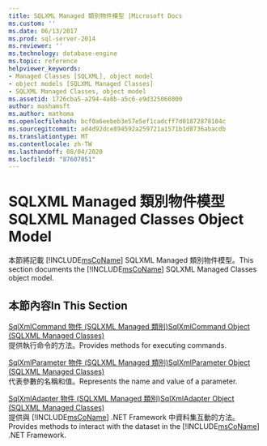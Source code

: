 ```yaml
---
title: SQLXML Managed 類別物件模型 |Microsoft Docs
ms.custom: ''
ms.date: 06/13/2017
ms.prod: sql-server-2014
ms.reviewer: ''
ms.technology: database-engine
ms.topic: reference
helpviewer_keywords:
- Managed Classes [SQLXML], object model
- object models [SQLXML Managed Classes]
- SQLXML Managed Classes, object model
ms.assetid: 1726cba5-a294-4a8b-a5c6-e9d325066000
author: mashamsft
ms.author: mathoma
ms.openlocfilehash: bcf0a6eebeb3e57e5ef1cadcff7d01872878104c
ms.sourcegitcommit: ad4d92dce894592a259721a1571b1d8736abacdb
ms.translationtype: MT
ms.contentlocale: zh-TW
ms.lasthandoff: 08/04/2020
ms.locfileid: "87607051"
---
```

# <a name="sqlxml-managed-classes-object-model"></a><span data-ttu-id="5fb06-102">SQLXML Managed 類別物件模型</span><span class="sxs-lookup"><span data-stu-id="5fb06-102">SQLXML Managed Classes Object Model</span></span>
  <span data-ttu-id="5fb06-103">本節將記載 [!INCLUDE[msCoName](../../includes/msconame-md.md)] SQLXML Managed 類別物件模型。</span><span class="sxs-lookup"><span data-stu-id="5fb06-103">This section documents the [!INCLUDE[msCoName](../../includes/msconame-md.md)] SQLXML Managed Classes object model.</span></span>  
  
## <a name="in-this-section"></a><span data-ttu-id="5fb06-104">本節內容</span><span class="sxs-lookup"><span data-stu-id="5fb06-104">In This Section</span></span>  
 [<span data-ttu-id="5fb06-105">SqlXmlCommand 物件 &#40;SQLXML Managed 類別&#41;</span><span class="sxs-lookup"><span data-stu-id="5fb06-105">SqlXmlCommand Object &#40;SQLXML Managed Classes&#41;</span></span>](../../relational-databases/sqlxml-annotated-xsd-schemas-xpath-queries/net-framework-classes/sqlxml-4-0-net-framework-support-managed-classes.md)  
 <span data-ttu-id="5fb06-106">提供執行命令的方法。</span><span class="sxs-lookup"><span data-stu-id="5fb06-106">Provides methods for executing commands.</span></span>  
  
 [<span data-ttu-id="5fb06-107">SqlXmlParameter 物件 &#40;SQLXML Managed 類別&#41;</span><span class="sxs-lookup"><span data-stu-id="5fb06-107">SqlXmlParameter Object &#40;SQLXML Managed Classes&#41;</span></span>](../../relational-databases/sqlxml-annotated-xsd-schemas-xpath-queries/net-framework-classes/sqlxml-managed-classes-sqlxmlparameter-object.md)  
 <span data-ttu-id="5fb06-108">代表參數的名稱和值。</span><span class="sxs-lookup"><span data-stu-id="5fb06-108">Represents the name and value of a parameter.</span></span>  
  
 [<span data-ttu-id="5fb06-109">SqlXmlAdapter 物件 &#40;SQLXML Managed 類別&#41;</span><span class="sxs-lookup"><span data-stu-id="5fb06-109">SqlXmlAdapter Object &#40;SQLXML Managed Classes&#41;</span></span>](../../relational-databases/sqlxml-annotated-xsd-schemas-xpath-queries/net-framework-classes/sqlxml-managed-classes-sqlxmladapter-object.md)  
 <span data-ttu-id="5fb06-110">提供與 [!INCLUDE[msCoName](../../includes/msconame-md.md)] .NET Framework 中資料集互動的方法。</span><span class="sxs-lookup"><span data-stu-id="5fb06-110">Provides methods to interact with the dataset in the [!INCLUDE[msCoName](../../includes/msconame-md.md)] .NET Framework.</span></span>  
  
  
